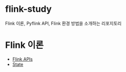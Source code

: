 # flink-study
Flink 이론, Pyflink API, Flink 환경 방법을 소개하는 리포지토리  
  
# Flink 이론
- [Flink APIs](https://github.com/ha2hi/flink-study/blob/main/APIs.md)
- [State](https://github.com/ha2hi/flink-study/blob/main/State.md)